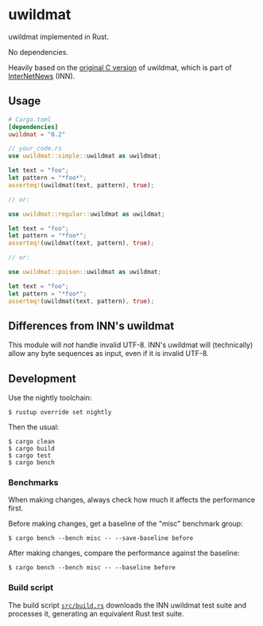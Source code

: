 # uwildmat

uwildmat implemented in Rust.

No dependencies.

Heavily based on the [original C version][uwildmat] of uwildmat, which is part
of [InterNetNews][inn] (INN).

## Usage

```toml
# Cargo.toml
[dependencies]
uwildmat = "0.2"
```

```rust
// your_code.rs
use uwildmat::simple::uwildmat as uwildmat;

let text = "foo";
let pattern = "*foo*";
asserteq!(uwildmat(text, pattern), true);

// or:

use uwildmat::regular::uwildmat as uwildmat;

let text = "foo";
let pattern = "*foo*";
asserteq!(uwildmat(text, pattern), true);

// or:

use uwildmat::poison::uwildmat as uwildmat;

let text = "foo";
let pattern = "*foo*";
asserteq!(uwildmat(text, pattern), true);
```

## Differences from INN's uwildmat

This module will _not_ handle invalid UTF-8. INN's uwildmat will (technically)
allow any byte sequences as input, even if it is invalid UTF-8.

## Development

Use the nightly toolchain:

```console
$ rustup override set nightly
```

Then the usual:

```console
$ cargo clean
$ cargo build
$ cargo test
$ cargo bench
```

### Benchmarks

When making changes, always check how much it affects the performance first.

Before making changes, get a baseline of the "misc" benchmark group:

```console
$ cargo bench --bench misc -- --save-baseline before
```

After making changes, compare the performance against the baseline:

```console
$ cargo bench --bench misc -- --baseline before
```

### Build script

The build script [`src/build.rs`](src/build.rs) downloads the INN uwildmat test
suite and processes it, generating an equivalent Rust test suite.

[uwildmat]: https://github.com/InterNetNews/inn/blob/main/lib/uwildmat.c
[inn]: https://github.com/InterNetNews/inn/tree/main
